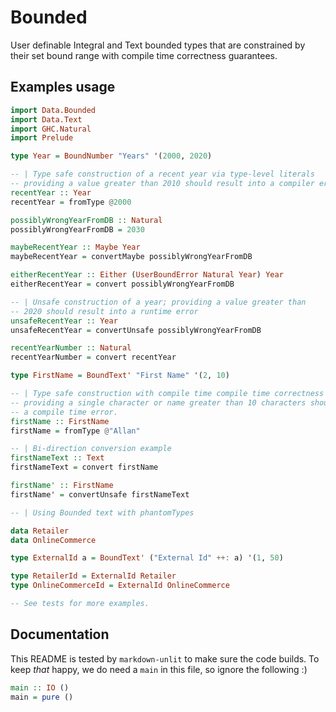 Bounded
=======

User definable Integral and Text bounded types that are constrained by their set bound range with
compile time correctness guarantees.

Examples usage
--------------

```haskell
import Data.Bounded
import Data.Text
import GHC.Natural
import Prelude

type Year = BoundNumber "Years" '(2000, 2020)

-- | Type safe construction of a recent year via type-level literals
-- providing a value greater than 2010 should result into a compiler error
recentYear :: Year
recentYear = fromType @2000

possiblyWrongYearFromDB :: Natural
possiblyWrongYearFromDB = 2030

maybeRecentYear :: Maybe Year
maybeRecentYear = convertMaybe possiblyWrongYearFromDB

eitherRecentYear :: Either (UserBoundError Natural Year) Year
eitherRecentYear = convert possiblyWrongYearFromDB

-- | Unsafe construction of a year; providing a value greater than
-- 2020 should result into a runtime error
unsafeRecentYear :: Year
unsafeRecentYear = convertUnsafe possiblyWrongYearFromDB

recentYearNumber :: Natural
recentYearNumber = convert recentYear

type FirstName = BoundText' "First Name" '(2, 10)

-- | Type safe construction with compile time compile time correctness guarantees
-- providing a single character or name greater than 10 characters should result into
-- a compile time error.
firstName :: FirstName
firstName = fromType @"Allan"

-- | Bi-direction conversion example
firstNameText :: Text
firstNameText = convert firstName

firstName' :: FirstName
firstName' = convertUnsafe firstNameText

-- | Using Bounded text with phantomTypes

data Retailer
data OnlineCommerce

type ExternalId a = BoundText' ("External Id" ++: a) '(1, 50)

type RetailerId = ExternalId Retailer
type OnlineCommerceId = ExternalId OnlineCommerce

-- See tests for more examples.
```

Documentation
-------------

This README is tested by `markdown-unlit` to make sure the code builds. To keep _that_ happy, we do need a `main` in this file, so ignore the following :)

```haskell
main :: IO ()
main = pure ()
```
